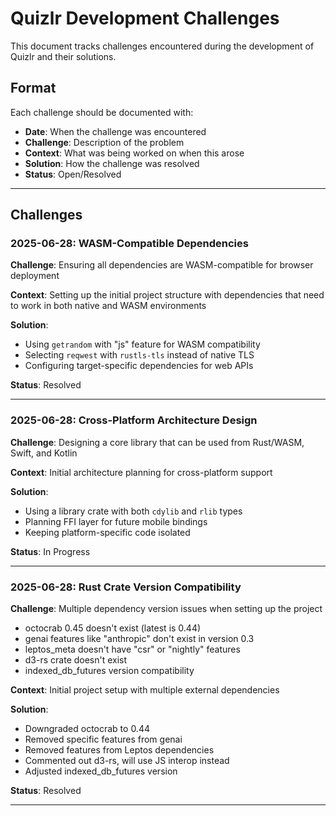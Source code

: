 # Quizlr Development Challenges

This document tracks challenges encountered during the development of Quizlr and their solutions.

## Format

Each challenge should be documented with:
- **Date**: When the challenge was encountered
- **Challenge**: Description of the problem
- **Context**: What was being worked on when this arose
- **Solution**: How the challenge was resolved
- **Status**: Open/Resolved

---

## Challenges

### 2025-06-28: WASM-Compatible Dependencies

**Challenge**: Ensuring all dependencies are WASM-compatible for browser deployment

**Context**: Setting up the initial project structure with dependencies that need to work in both native and WASM environments

**Solution**: 
- Using `getrandom` with "js" feature for WASM compatibility
- Selecting `reqwest` with `rustls-tls` instead of native TLS
- Configuring target-specific dependencies for web APIs

**Status**: Resolved

---

### 2025-06-28: Cross-Platform Architecture Design

**Challenge**: Designing a core library that can be used from Rust/WASM, Swift, and Kotlin

**Context**: Initial architecture planning for cross-platform support

**Solution**: 
- Using a library crate with both `cdylib` and `rlib` types
- Planning FFI layer for future mobile bindings
- Keeping platform-specific code isolated

**Status**: In Progress

---

### 2025-06-28: Rust Crate Version Compatibility

**Challenge**: Multiple dependency version issues when setting up the project
- octocrab 0.45 doesn't exist (latest is 0.44)
- genai features like "anthropic" don't exist in version 0.3
- leptos_meta doesn't have "csr" or "nightly" features
- d3-rs crate doesn't exist
- indexed_db_futures version compatibility

**Context**: Initial project setup with multiple external dependencies

**Solution**: 
- Downgraded octocrab to 0.44
- Removed specific features from genai
- Removed features from Leptos dependencies
- Commented out d3-rs, will use JS interop instead
- Adjusted indexed_db_futures version

**Status**: Resolved

---